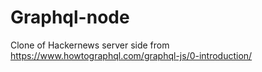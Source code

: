 # Graphql-node
 Clone of Hackernews server side from https://www.howtographql.com/graphql-js/0-introduction/
